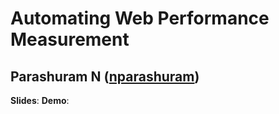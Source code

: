 # Automating Web Performance Measurement
## Parashuram N ([nparashuram](http://twitter.com/nparashuram))

**Slides**: 
**Demo**:

